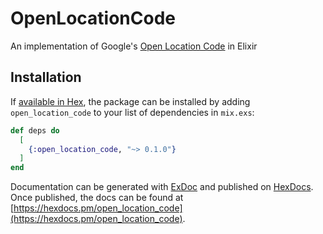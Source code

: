 # OpenLocationCode

An implementation of Google's [Open Location Code](https://github.com/google/open-location-code) in Elixir

## Installation

If [available in Hex](https://hex.pm/docs/publish), the package can be installed
by adding `open_location_code` to your list of dependencies in `mix.exs`:

```elixir
def deps do
  [
    {:open_location_code, "~> 0.1.0"}
  ]
end
```

Documentation can be generated with [ExDoc](https://github.com/elixir-lang/ex_doc)
and published on [HexDocs](https://hexdocs.pm). Once published, the docs can
be found at [https://hexdocs.pm/open_location_code](https://hexdocs.pm/open_location_code).
